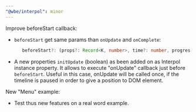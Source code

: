 ```yaml
---
"@wbe/interpol": minor
---
```


Improve beforeStart callback:

- `beforeStart` get same params than `onUpdate` and `onComplete`:
  ```ts
     beforeStart?: (props?: Record<K, number>, time?: number, progress?: number) => void
  ```
- A new properties `initUpdate` (boolean) as been added on as Interpol instance property. It allows to execute "onUpdate" callback just before `beforeStart`. Useful in this case, onUpdate will be called once, if the timeline is paused in order to give a position to DOM element.

New "Menu" example:

- Test thus new features on a real word example.
